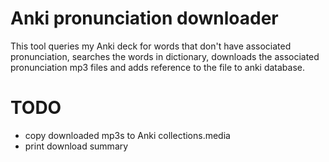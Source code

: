 # Anki pronunciation downloader

This tool queries my Anki deck for words that don't have associated pronunciation,
searches the words in dictionary, downloads the associated pronunciation mp3 files
and adds reference to the file to anki database.

# TODO
- copy downloaded mp3s to Anki collections.media
- print download summary
